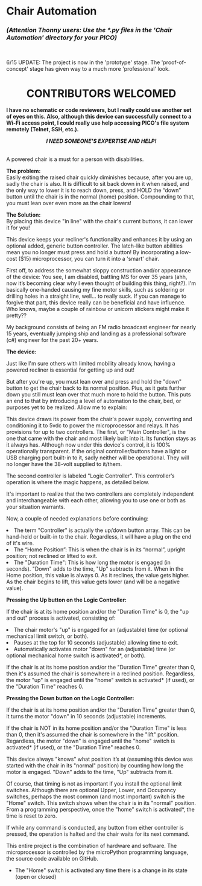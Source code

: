 # Chair Automation
<div><H3><i>(Attention Thonny users: Use the *.py files in the 'Chair Automation' directory for your PICO)</i></H3><br /></div>


6/15 UPDATE: The project is now in the 'prototype' stage. The 'proof-of-concept' stage has given way to a much more 'professional' look.
# <div align="center">CONTRIBUTORS WELCOMED</div>

<b>I have no schematic or code reviewers, but I really could use another set of eyes on this. Also, although this device can successfully connect to a Wi-Fi access point, I could really use help accessing PICO's file system remotely (Telnet, SSH, etc.).<br /><div align="center"><i>I NEED SOMEONE'S EXPERTISE AND HELP!</i></div></b><br>
 
A powered chair is a must for a person with disabilities.

<b>The problem:</b><br>
Easily exiting the raised chair quickly diminishes because, after you are up, sadly the chair is also. It is difficult to sit back down in it when raised, and the only way to lower it is to reach down, press, and HOLD the “down” button until the chair is in the normal (home) position. Compounding to that, you must lean over even more as the chair lowers!

<b>The Solution:</b><br>
By placing this device "in line" with the chair's current buttons, it can lower it for you!

This device keeps your recliner's functionality and enhances it by using an optional added, generic button controller. The latch-like button abilities mean you no longer must press and hold a button! By incorporating a low-cost ($15) microprocessor, you can turn it into a 'smart' chair.

First off, to address the somewhat sloppy construction and/or appearance of the device: You see, I am disabled, battling MS for over 35 years (ahh, now it’s becoming clear why I even thought of building this thing, right?). I'm basically one-handed causing my fine motor skills, such as soldering or drilling holes in a straight line, well… to really suck. If you can manage to forgive that part, this device really can be beneficial and have influence. Who knows, maybe a couple of rainbow or unicorn stickers might make it pretty??

My background consists of being an FM radio broadcast engineer for nearly 15 years, eventually jumping ship and landing as a professional software (c#) engineer for the past 20+ years.

<b>The device:</b>

Just like I'm sure others with limited mobility already know, having a powered recliner is essential for getting up and out!

But after you're up, you must lean over and press and hold the "down" button to get the chair back to its normal position. Plus, as it gets further down you still must lean over that much more to hold the button.
This puts an end to that by introducing a level of automation to the chair, bed, or purposes yet to be realized. Allow me to explain:

This device draws its power from the chair's power supply, converting and conditioning it to 5vdc to power the microprocessor and relays. It has provisions for up to two controllers. The first, or "Main Controller", is the one that came with the chair and most likely built into it. Its function stays as it always has. Although now under this device's control, it is 100% operationally transparent. If the original controller/buttons have a light or USB charging port built-in to it, sadly neither will be operational. They will no longer have the 38-volt supplied to it/them.

The second controller is labeled "Logic Controller". This controller’s operation is where the magic happens, as detailed below.

It's important to realize that the two controllers are completely independent and interchangeable with each other, allowing you to use one or both as your situation warrants.

 Now, a couple of needed explanations before continuing:

<li>The term "Controller" is actually the up/down button array. This can be hand-held or built-in to the chair. Regardless, it will have a plug on the end of it's wire.</li>
<li>The “Home Position”: This is when the chair is in its “normal”, upright position; not reclined or lifted to exit.</li>
<li>The "Duration Time": This is how long the motor is engaged (in seconds). "Down" adds to the time, "Up" subtracts from it. When in the Home position, this value is always 0. As it reclines, the value gets higher. As the chair begins to lift, this value gets lower (and will be a negative value).</li>


<b>Pressing the Up button on the Logic Controller:</b>

If the chair is at its home position and/or the "Duration Time" is 0, the "up and out" process is activated, consisting of:
<li>The chair motor's "up" is engaged for an (adjustable) time (or optional mechanical limit switch, or both).</li>
<li>Pauses at the top for 10 seconds (adjustable) allowing time to exit.</li>
<li>Automatically activates motor "down" for an (adjustable) time (or optional mechanical home switch is activated*, or both).</li>

If the chair is at its home position and/or the "Duration Time" greater than 0, then it's assumed the chair is somewhere in a reclined position. Regardless, the motor "up" is engaged until the "home" switch is activated* (if used), or the "Duration Time" reaches 0.

 <b>Pressing the Down button on the Logic Controller:</b>

 If the chair is at its home position and/or the "Duration Time" greater than 0, it turns the motor "down" in 10 seconds (adjustable) increments.

If the chair is NOT in its home position and/or the "Duration Time" is less than 0, then it's assumed the chair is somewhere in the "lift" position.  Regardless, the motor "down" is engaged until the "home" switch is activated* (if used), or the "Duration Time" reaches 0.

This device always "knows" what position it’s at (assuming this device was started with the chair in its "normal" position) by counting how long the motor is engaged. "Down" adds to the time, "Up" subtracts from it.

Of course, that timing is not as important if you install the optional limit switches. Although there are optional Upper, Lower, and Occupancy switches, perhaps the most common (and most important) switch is the "Home" switch. This switch shows when the chair is in its "normal" position. From a programming perspective, once the "home" switch is activated*, the time is reset to zero.

If while any command is conducted, any button from either controller is pressed, the operation is halted and the chair waits for its next command.

This entire project is the combination of hardware and software. The microprocessor is controlled by the microPython programming language, the source code available on GitHub.

* The "Home" switch is activated any time there is a change in its state (open or closed)


